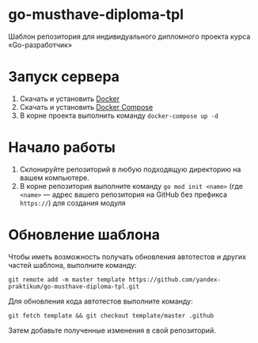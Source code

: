 # go-musthave-diploma-tpl

Шаблон репозитория для индивидуального дипломного проекта курса «Go-разработчик»

# Запуск сервера
1. Скачать и установить [Docker](https://www.docker.com/products/docker-desktop)
2. Скачать и установить [Docker Compose](https://docs.docker.com/compose/install/)
3. В корне проекта выполнить команду `docker-compose up -d`


# Начало работы

1. Склонируйте репозиторий в любую подходящую директорию на вашем компьютере.
2. В корне репозитория выполните команду `go mod init <name>` (где `<name>` — адрес вашего репозитория на GitHub без
   префикса `https://`) для создания модуля

# Обновление шаблона

Чтобы иметь возможность получать обновления автотестов и других частей шаблона, выполните команду:

```
git remote add -m master template https://github.com/yandex-praktikum/go-musthave-diploma-tpl.git
```

Для обновления кода автотестов выполните команду:

```
git fetch template && git checkout template/master .github
```

Затем добавьте полученные изменения в свой репозиторий.
